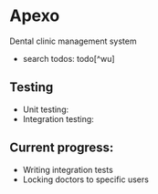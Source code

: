 # Apexo

Dental clinic management system
- search todos: todo[^wu]

## Testing
- Unit testing:
- Integration testing:

## Current progress:
- Writing integration tests
- Locking doctors to specific users